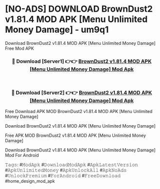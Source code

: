 # [NO-ADS] DOWNLOAD BrownDust2 v1.81.4 MOD APK [Menu Unlimited Money Damage] - um9q1
Download BrownDust2 v1.81.4 MOD APK [Menu Unlimited Money Damage] Free Mod APK

<div align="center">
<h3>🔴 Download [Server1] 👉👉 <a href="https://apk-comot.site?title=BrownDust2_v1.81.4_MOD_APK_[Menu_Unlimited_Money_Damage]">BrownDust2 v1.81.4 MOD APK [Menu Unlimited Money Damage] Mod Apk</a></h3><br>

<h3>🔴 Download [Server2] 👉👉 <a href="https://apk-comot.site?title=BrownDust2_v1.81.4_MOD_APK_[Menu_Unlimited_Money_Damage]">BrownDust2 v1.81.4 MOD APK [Menu Unlimited Money Damage] Mod Apk</a></h3>
</div>


Free Download APK MOD BrownDust2 v1.81.4 MOD APK [Menu Unlimited Money Damage]

Download BrownDust2 v1.81.4 MOD APK [Menu Unlimited Money Damage] 

Free APK MOD BrownDust2 v1.81.4 MOD APK [Menu Unlimited Money Damage] 

Download BrownDust2 v1.81.4 MOD APK [Menu Unlimited Money Damage] Mod For Android

𝚃𝚊𝚐𝚜: #𝙼𝚘𝚍𝙰𝚙𝚔 #𝙳𝚘𝚠𝚗𝚕𝚘𝚊𝚍𝙼𝚘𝚍𝙰𝚙𝚔 #𝙰𝚙𝚔𝙻𝚊𝚝𝚎𝚜𝚝𝚅𝚎𝚛𝚜𝚒𝚘𝚗 #𝙰𝚙𝚔𝚄𝚗𝚕𝚒𝚖𝚒𝚝𝚎𝚍𝙼𝚘𝚗𝚎𝚢 #𝙰𝚙𝚔𝚄𝚗𝚕𝚘𝚌𝚔𝙰𝚕𝚕 #𝙰𝚙𝚔𝙽𝚘𝙰𝚍𝚜 #𝚄𝚗𝚕𝚘𝚌𝚔𝙿𝚛𝚎𝚖𝚒𝚞𝚖 #𝙵𝚘𝚛𝙰𝚗𝚍𝚛𝚘𝚒𝚍 #𝙵𝚛𝚎𝚎𝙳𝚘𝚠𝚗𝚕𝚘𝚊𝚍 #home_design_mod_apk